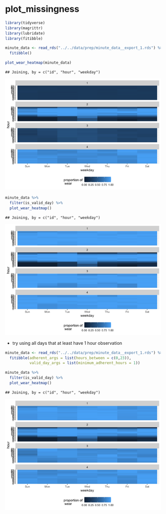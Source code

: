 # plot_missingness


```r
library(tidyverse)
library(magrittr)
library(lubridate)
library(fitibble)
```


```r
minute_data <- read_rds("../../data/prep/minute_data__export_1.rds") %>% 
  fitibble()
```


```r
plot_wear_heatmap(minute_data)
```

```
## Joining, by = c("id", "hour", "weekday")
```

![](./plot_wear_heatmap_files/figure-html/unnamed-chunk-9-1.png)<!-- -->


```r
minute_data %>% 
  filter(is_valid_day) %>% 
  plot_wear_heatmap()
```

```
## Joining, by = c("id", "hour", "weekday")
```

![](./plot_wear_heatmap_files/figure-html/unnamed-chunk-10-1.png)<!-- -->

* try using all days that at least have 1 hour observation


```r
minute_data <- read_rds("../../data/prep/minute_data__export_1.rds") %>% 
  fitibble(adherent_args = list(hours_between = c(0,23)), 
           valid_day_args = list(minimum_adherent_hours = 1))
```


```r
minute_data %>% 
  filter(is_valid_day) %>% 
  plot_wear_heatmap()
```

```
## Joining, by = c("id", "hour", "weekday")
```

![](./plot_wear_heatmap_files/figure-html/unnamed-chunk-12-1.png)<!-- -->



